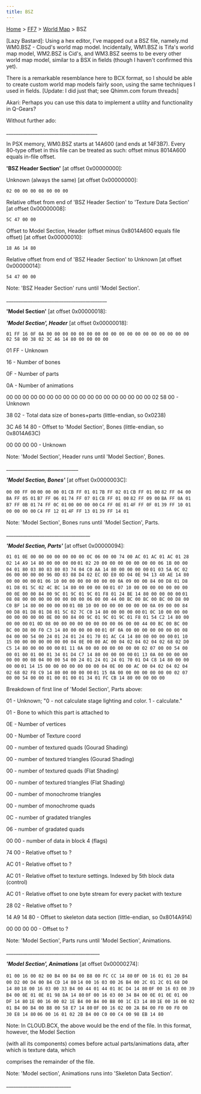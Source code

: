 ```yaml
---
title: BSZ
---
```


[Home](Main%20Page.md) > [FF7](FF7.md) > [World Map](FF7/World%20Map.md) > BSZ

\[Lazy Bastard\]: Using a hex editor, I've mapped out a BSZ file, namely.md
WM0.BSZ - Cloud's world map model. Incidentally, WM1.BSZ is Tifa's world
map model, WM2.BSZ is Cid's, and WM3.BSZ seems to be every other world
map model, similar to a BSX in fields (though I haven't confirmed this
yet).

There is a remarkable resemblance here to BCX format, so I should be
able to create custom world map models fairly soon, using the same
techniques I used in fields. \[Update: I did just that; see Qhimm.com
forum threads\]

Akari: Perhaps you can use this data to implement a utility and
functionality in Q-Gears?

Without further ado:

\_\_\_\_\_\_\_\_\_\_\_\_\_\_\_\_\_\_\_\_\_\_\_\_\_\_\_\_\_\_\_\_\_\_\_\_\_\_

In PSX memory, WM0.BSZ starts at 14A600 (and ends at 14F3B7). Every
80-type offset in this file can be treated as such: offset minus
8014A600 equals in-file offset.

<b>'BSZ Header Section'</b> \[at offset 0x00000000\]:

Unknown (always the same) \[at offset 0x00000000\]:

`02 00 00 00 08 00 00 00`

Relative offset from end of 'BSZ Header Section' to 'Texture Data
Section' \[at offset 0x00000008\]:

`5C 47 00 00`

Offset to Model Section, Header (offset minus 0x8014A600 equals file
offset) \[at offset 0x00000010\]:

`18 A6 14 80`

Relative offset from end of 'BSZ Header Section' to Unknown \[at offset
0x00000014\]:

`54 47 00 00`

Note: 'BSZ Header Section' runs until 'Model Section'.

\_\_\_\_\_\_\_\_\_\_\_\_\_\_\_\_\_\_\_\_\_\_\_\_\_\_\_\_\_\_\_\_\_\_\_\_\_\_\_\_\_\_

<b>'Model Section'</b> \[at offset 0x00000018\]:

<b><i>'Model Section', Header</i></b> \[at offset 0x00000018\]:

`01 FF 16 0F 0A 00 00 00 00 00 00 00 00 00 00 00 00 00 00 00 00 00 00 02 58 00 38 02 3C A6 14 80 00 00 00 00`

01 FF - Unknown

16 - Number of bones

0F - Number of parts

0A - Number of animations

00 00 00 00 00 00 00 00 00 00 00 00 00 00 00 00 00 00 02 58 00 - Unknown

38 02 - Total data size of bones+parts (little-endian, so 0x0238)

3C A6 14 80 - Offset to 'Model Section', Bones (little-endian, so
0x8014A63C)

00 00 00 00 - Unknown

Note: 'Model Section', Header runs until 'Model Section', Bones.

\_\_\_\_\_\_\_\_\_\_\_\_\_\_\_\_\_\_\_\_\_\_\_\_\_\_\_\_\_\_

<b><i>'Model Section, Bones'</i></b> \[at offset 0x0000003C\]:

`00 00 FF 00` `00 00 00 01` `CB FF 01 01` `7B FF 02 01` `CB FF 01 00`
`82 FF 04 00` `BA FF 05 01` `B7 FF 06 01` `74 FF 07 01` `CB FF 01 00`
`82 FF 09 00` `BA FF 0A 01` `B7 FF 0B 01` `74 FF 0C 01` `00 00 00 00`
`C4 FF 0E 01` `4F FF 0F 01` `39 FF 10 01` `00 00 00 00` `C4 FF 12 01`
`4F FF 13 01` `39 FF 14 01`

Note: 'Model Section', Bones runs until 'Model Section', Parts.

\_\_\_\_\_\_\_\_\_\_\_\_\_\_\_\_\_\_\_\_\_\_\_\_\_\_\_\_\_\_\_\_\_\_\_

<b><i>'Model Section, Parts'</i></b> \[at offset 0x00000094\]:

`01 01 0E 00 00 00 00 00 00 00 0C 06 00 00 74 00 AC 01 AC 01 AC 01 28 02 14 A9 14 80 00 00 00 00`
`01 02 20 00 00 00 00 00 00 00 06 1B 00 00 04 01 80 03 80 03 80 03 74 04 C0 AA 14 80 00 00 00 00`
`01 03 5A 0C 02 06 00 00 00 00 96 0D 03 08 D4 02 EC 0D E0 0D 04 0E 94 13 40 AE 14 80 00 00 00 00`
`01 06 10 00 00 00 00 00 00 00 0A 09 00 00 84 00 D8 01 D8 01 D8 01 5C 02 4C BC 14 80 00 00 00 00`
`01 07 10 00 00 00 00 00 00 00 00 0E 00 00 84 00 9C 01 9C 01 9C 01 F8 01 24 BE 14 80 00 00 00 00`
`01 08 08 00 00 00 00 00 00 00 00 06 00 00 44 00 BC 00 BC 00 BC 00 D8 00 C0 BF 14 80 00 00 00 00`
`01 0B 10 00 00 00 00 00 00 00 0A 09 00 00 84 00 D8 01 D8 01 D8 01 5C 02 7C C0 14 80 00 00 00 00`
`01 0C 10 00 00 00 00 00 00 00 00 0E 00 00 84 00 9C 01 9C 01 9C 01 F8 01 54 C2 14 80 00 00 00 00`
`01 0D 08 00 00 00 00 00 00 00 00 06 00 00 44 00 BC 00 BC 00 BC 00 D8 00 F0 C3 14 80 00 00 00 00`
`01 0F 0A 00 00 00 00 00 00 00 08 04 00 00 54 00 24 01 24 01 24 01 70 01 AC C4 14 80 00 00 00 00`
`01 10 15 00 00 00 00 00 00 00 04 0E 00 00 AC 00 04 02 04 02 04 02 68 02 D0 C5 14 80 00 00 00 00`
`01 11 0A 00 00 00 00 00 00 00 02 07 00 00 54 00 00 01 00 01 00 01 34 01 D4 C7 14 80 00 00 00 00`
`01 13 0A 00 00 00 00 00 00 00 08 04 00 00 54 00 24 01 24 01 24 01 70 01 D4 C8 14 80 00 00 00 00`
`01 14 15 00 00 00 00 00 00 00 04 0E 00 00 AC 00 04 02 04 02 04 02 68 02 F8 C9 14 80 00 00 00 00`
`01 15 0A 00 00 00 00 00 00 00 02 07 00 00 54 00 00 01 00 01 00 01 34 01 FC CB 14 80 00 00 00 00`

Breakdown of first line of 'Model Section', Parts above:

01 - Unknown; "0 - not calculate stage lighting and color. 1 -
calculate."

01 - Bone to which this part is attached to

0E - Number of vertices

00 - Number of Texture coord

00 - number of textured quads (Gourad Shading)

00 - number of textured triangles (Gourad Shading)

00 - number of textured quads (Flat Shading)

00 - number of textured triangles (Flat Shading)

00 - number of monochrome triangles

00 - number of monochrome quads

0C - number of gradated triangles

06 - number of gradated quads

00 00 - number of data in block 4 (flags)

74 00 - Relative offset to ?

AC 01 - Relative offset to ?

AC 01 - Relative offset to texture settings. Indexed by 5th block data
(control)

AC 01 - Relative offset to one byte stream for every packet with texture

28 02 - Relative offset to ?

14 A9 14 80 - Offset to skeleton data section (little-endian, so
0x8014A914)

00 00 00 00 - Offset to ?

Note: 'Model Section', Parts runs until 'Model Section', Animations.

\_\_\_\_\_\_\_\_\_\_\_\_\_\_\_\_\_\_\_\_\_\_\_\_\_\_\_\_\_\_\_\_\_\_\_\_\_\_\_

<b><i>'Model Section', Animations</i></b> \[at offset 0x00000274\]:

`01 00 16 00 02 00 B4 00 B4 00 B8 00 FC CC 14 80`
`0F 00 16 01 01 20 B4 00 D2 00 D4 00 B4 CD 14 80`
`14 00 16 03 00 26 B4 00 2C 01 2C 01 68 D0 14 80`
`18 00 16 03 00 33 B4 00 44 01 44 01 8C D4 14 80`
`0F 00 16 03 00 39 B4 00 0E 01 0E 01 98 DA 14 80`
`0F 00 16 03 00 34 B4 00 0E 01 0E 01 00 DF 14 80`
`1E 00 16 00 02 1E B4 00 B4 00 B8 00 1C E3 14 80`
`1E 00 16 00 02 01 B4 00 B4 00 B8 00 58 E7 14 80`
`0F 00 16 02 00 2A B4 00 F0 00 F0 00 30 E8 14 80`
`06 00 16 01 02 2B B4 00 C0 00 C4 00 98 EB 14 80`

Note: In CLOUD.BCX, the above would be the end of the file. In this
format, however, the Model Section

(with all its components) comes before actual parts/animations data,
after which is texture data, which

comprises the remainder of the file.

Note: 'Model section', Animations runs into 'Skeleton Data Section'.

\_\_\_\_\_\_\_\_\_\_\_\_\_\_\_\_\_\_\_\_\_\_\_\_\_\_\_
